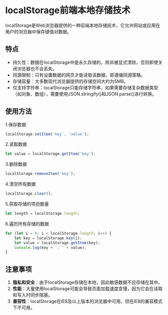 # localStorage前端本地存储技术



localStorage是Web浏览器提供的一种前端本地存储技术，它允许网站或应用在用户的浏览器中保存键值对数据。

## 特点

- 持久性：数据在localStorage中是永久存储的，除非被显式清除，否则即使关闭浏览器也不会丢失。
- 同源限制：只有设置数据的网页才能读取该数据，即遵循同源策略。
- 存储容量：大多数现代浏览器提供的存储空间大约为5MB。
- 仅支持字符串：localStorage只能存储字符串，如果需要存储复杂数据类型（如对象、数组），需要使用JSON.stringify()和JSON.parse()进行转换。

## 使用方法

1.保存数据

```javascript
localStorage.setItem('key', 'value');
```

2.读取数据

```javascript
let value = localStorage.getItem('key');
```

3.删除数据

```javascript
localStorage.removeItem('key');
```

4.清空所有数据

```javascript
localStorage.clear();
```

5.获取存储的项目数量

```javascript
let length = localStorage.length;
```

6.遍历所有存储的数据

```javascript
for (let i = 0; i < localStorage.length; i++) {
    let key = localStorage.key(i);
    let value = localStorage.getItem(key);
    console.log(key + ': ' + value);
}
```

## 注意事项

1. **隐私和安全**：由于localStorage存储在本地，因此敏感数据不应存储在其中。
2. **性能**：大量使用localStorage可能会导致页面加载速度变慢，因为它会在读取和写入时同步阻塞。
3. **兼容性**：localStorage在IE8及以上版本的浏览器中可用，但在IE8的兼容模式下不可用。

